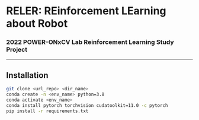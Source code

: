 # RELER: REinforcement LEarning about Robot
### 2022 POWER-ONxCV Lab Reinforcement Learning Study Project
---
## Installation
```bash
git clone <url_repo> <dir_name>
conda create -n <env_name> python=3.8
conda activate <env_name> 
conda install pytorch torchvision cudatoolkit=11.0 -c pytorch
pip install -r requirements.txt
```